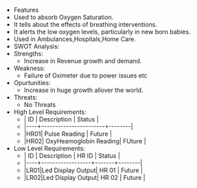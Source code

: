 * Features
 * Used to absorb Oxygen Saturation.
 * It tells about the effects of breathing interventions.
 * It alerts the low oxygen levels, particularly in new born babies.
 * Used in Ambulances,Hospitals,Home Care.
* SWOT Analysis:
 * Strengths:
   * Increase in Revenue growth and demand.
 * Weakness:
   * Failure of Oximeter due to power issues etc
 * Opurtunities:
   * Increase in huge growth allover the world.
 * Threats:
   * No Threats
* High Level Requirements:
  * | ID |     Description       | Status |
  * |----+-----------------------+--------|
  * |HR01| Pulse Reading         | Future |
  * |HR02| OxyHeamoglobin Reading| FUture |
* Low Level Requirements:
  * | ID |    Description   | HR ID | Status |
  * |----+------------------+-------+--------|
  * |LR01|Led Display Output| HR 01 | Future |
  * |LR02|Led Display Output| HR 02 | Future |